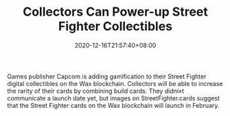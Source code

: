 ﻿---
title: "Collectors Can Power-up Street Fighter Collectibles"
date: 2020-12-16T21:57:40+08:00
lastmod: 2020-12-16T16:45:40+08:00
draft: false
authors: ["Swift"]
description: "Games publisher Capcom is adding gamification to their Street Fighter digital collectibles on the Wax blockchain. Collectors will be able to increase the rarity of their cards by combining build cards. They didní»t communicate a launch date yet, but images on StreetFighter.cards suggest that the Street Fighter cards on the Wax blockchain will launch in February."
featuredImage: "collectors-can-power-up-street-fighter-collectibles.png"
tags: ["Strategy Games","Play to Earn"]
categories: ["news"]
news: ["Strategy Games"]
weight: 
lightgallery: true
pinned: false
recommend: false
recommend1: false
---

Games publisher Capcom is adding gamification to their Street Fighter digital collectibles on the Wax blockchain. Collectors will be able to increase the rarity of their cards by combining build cards. They didní»t communicate a launch date yet, but images on StreetFighter.cards suggest that the Street Fighter cards on the Wax blockchain will launch in February.

<!--more-->

